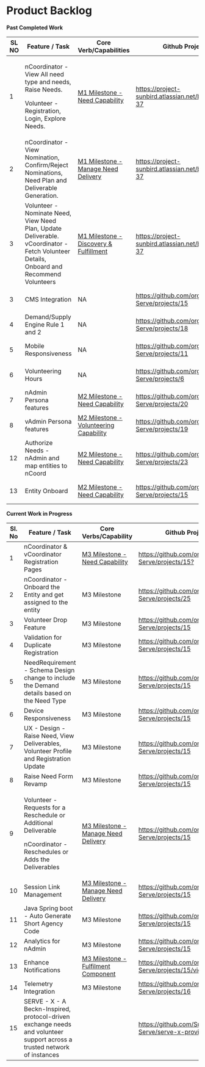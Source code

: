 # Product Backlog

**Past Completed Work**

<table><thead><tr><th width="70">SL NO</th><th width="190">Feature / Task </th><th>Core Verb/Capabilities</th><th width="148">Github Project</th><th width="159">Target Release</th><th>Status</th></tr></thead><tbody><tr><td>1</td><td><p>nCoordinator - View All need type and needs, Raise Needs. </p><p>Volunteer - Registration, Login, Explore Needs. </p></td><td><a href="../capabilities/demand.md">M1 Milestone - Need Capability</a></td><td><a href="https://project-sunbird.atlassian.net/browse/SV-37">https://project-sunbird.atlassian.net/browse/SV-37</a></td><td>MVP - SERVE Vriddhi release_1.1.0.0</td><td>Completed</td></tr><tr><td>2</td><td>nCoordinator - View Nomination, Confirm/Reject Nominations, Need Plan and Deliverable Generation. </td><td><a href="../capabilities/delivery.md">M1 Milestone - Manage Need Delivery</a></td><td><a href="https://project-sunbird.atlassian.net/browse/SV-37">https://project-sunbird.atlassian.net/browse/SV-37</a></td><td>MVP - SERVE Vriddhi release_1.2.0.0</td><td>Completed</td></tr><tr><td>3</td><td>Volunteer - Nominate Need, View Need Plan, Update Deliverable. <br>vCoordinator - Fetch Volunteer Details, Onboard and Recommend Volunteers</td><td><a href="../capabilities/discovery.md">M1 Milestone - Discovery &#x26; Fulfillment</a></td><td><a href="https://project-sunbird.atlassian.net/browse/SV-37">https://project-sunbird.atlassian.net/browse/SV-37</a></td><td>MVP - SERVE Vriddhi release_1.2.0.0</td><td></td></tr><tr><td>3</td><td>CMS Integration</td><td>NA</td><td><a href="https://github.com/orgs/Sunbird-Serve/projects/15">https://github.com/orgs/Sunbird-Serve/projects/15</a></td><td>MVP - SERVE Vriddhi release_2.1.0.0</td><td>Completed</td></tr><tr><td>4</td><td>Demand/Supply Engine Rule 1 and 2</td><td>NA</td><td><a href="https://github.com/orgs/Sunbird-Serve/projects/18">https://github.com/orgs/Sunbird-Serve/projects/18</a></td><td>MVP - SERVE Vriddhi release_2.1.0.0</td><td>Completed</td></tr><tr><td>5</td><td>Mobile Responsiveness</td><td>NA</td><td><a href="https://github.com/orgs/Sunbird-Serve/projects/11">https://github.com/orgs/Sunbird-Serve/projects/11</a></td><td>MVP - SERVE Vriddhi release_2.2.0.0</td><td>Completed</td></tr><tr><td>6</td><td>Volunteering Hours</td><td>NA</td><td><a href="https://github.com/orgs/Sunbird-Serve/projects/6">https://github.com/orgs/Sunbird-Serve/projects/6</a></td><td>MVP - SERVE Vriddhi release_2.2.0.0</td><td>Completed</td></tr><tr><td>7</td><td>nAdmin Persona features</td><td><a href="../capabilities/demand.md">M2 Milestone - Need Capability</a></td><td><a href="https://github.com/orgs/Sunbird-Serve/projects/20">https://github.com/orgs/Sunbird-Serve/projects/20</a></td><td>MVP - SERVE Vriddhi release_3.1.0.0</td><td>Completed</td></tr><tr><td>8</td><td>vAdmin Persona features</td><td><a href="../capabilities/supply.md">M2 Milestone - Volunteering Capability</a></td><td><a href="https://github.com/orgs/Sunbird-Serve/projects/19">https://github.com/orgs/Sunbird-Serve/projects/19</a></td><td>MVP - SERVE Vriddhi release_3.2.0.0</td><td>Completed</td></tr><tr><td>12</td><td>Authorize Needs - nAdmin and map entities to nCoord</td><td><a href="../capabilities/demand.md">M2 Milestone - Need Capability</a></td><td><a href="https://github.com/orgs/Sunbird-Serve/projects/23">https://github.com/orgs/Sunbird-Serve/projects/23</a></td><td>MVP - SERVE Vriddhi release_3.3.0.0</td><td>Completed</td></tr><tr><td>13</td><td>Entity Onboard</td><td><a href="../capabilities/demand.md">M2 Milestone - Need Capability</a></td><td><a href="https://github.com/orgs/Sunbird-Serve/projects/15">https://github.com/orgs/Sunbird-Serve/projects/15</a></td><td>MVP - SERVE Vriddhi release_3.3.0.0</td><td>Completed</td></tr></tbody></table>

**Current Work in Progress**

<table><thead><tr><th width="69.6666259765625">Sl. No</th><th width="195">Feature / Task</th><th>Core Verbs/Capability</th><th width="144">Github Project</th><th width="162.666748046875">Target Release</th><th>Status</th></tr></thead><tbody><tr><td>1</td><td>nCoordinator &#x26; vCoordinator Registration Pages </td><td><a href="../capabilities/demand.md">M3 Milestone - Need Capability</a></td><td><a href="https://github.com/orgs/Sunbird-Serve/projects/15?pane=issue&#x26;itemId=97876938&#x26;issue=Sunbird-Serve%7Csunbird-serve-ui%7C146">https://github.com/orgs/Sunbird-Serve/projects/15?</a></td><td>release_4.1.0.0</td><td>Completed</td></tr><tr><td>2</td><td>nCoordinator - Onboard the Entity and get assigned to the entity</td><td>M3 Milestone</td><td><a href="https://github.com/orgs/Sunbird-Serve/projects/25">https://github.com/orgs/Sunbird-Serve/projects/25</a></td><td>release_4.1.0.0</td><td>Completed</td></tr><tr><td>3</td><td>Volunteer Drop Feature</td><td>M3 Milestone</td><td><a href="https://github.com/orgs/Sunbird-Serve/projects/15">https://github.com/orgs/Sunbird-Serve/projects/15</a></td><td>release_4.1.0.0</td><td>Completed</td></tr><tr><td>4</td><td>Validation for Duplicate Registration</td><td>M3 Milestone</td><td><a href="https://github.com/orgs/Sunbird-Serve/projects/15">https://github.com/orgs/Sunbird-Serve/projects/15</a></td><td>release_4.1.0.0</td><td>Completed</td></tr><tr><td>5</td><td>NeedRequirement - Schema Design change to include the Demand details based on the Need Type</td><td>M3 Milestone</td><td><a href="https://github.com/orgs/Sunbird-Serve/projects/15">https://github.com/orgs/Sunbird-Serve/projects/15</a></td><td>release_4.1.0.0</td><td>Completed</td></tr><tr><td>6</td><td>Device Responsiveness</td><td>M3 Milestone</td><td><a href="https://github.com/orgs/Sunbird-Serve/projects/15">https://github.com/orgs/Sunbird-Serve/projects/15</a></td><td>release_4.1.0.0</td><td>Completed</td></tr><tr><td>7</td><td>UX - Design - Raise Need, View Deliverables, Volunteer Profile and Registration Update</td><td>M3 Milestone</td><td><a href="https://github.com/orgs/Sunbird-Serve/projects/15">https://github.com/orgs/Sunbird-Serve/projects/15</a></td><td>release_4.2.0.0</td><td>Completed</td></tr><tr><td>8</td><td>Raise Need Form Revamp</td><td>M3 Milestone</td><td><a href="https://github.com/orgs/Sunbird-Serve/projects/15">https://github.com/orgs/Sunbird-Serve/projects/15</a></td><td>release_4.2.0.0</td><td>Completed</td></tr><tr><td>9</td><td><p>Volunteer - Requests for a Reschedule or Additional Deliverable</p><p>nCoordinator - Reschedules or Adds the Deliverables</p></td><td><a href="../capabilities/delivery.md">M3 Milestone - Manage Need Delivery </a></td><td><a href="https://github.com/orgs/Sunbird-Serve/projects/15">https://github.com/orgs/Sunbird-Serve/projects/15</a></td><td>release_4.2.0.0</td><td>Completed</td></tr><tr><td>10</td><td>Session Link Management  </td><td><a href="../capabilities/delivery.md">M3 Milestone - Manage Need Delivery</a></td><td><a href="https://github.com/orgs/Sunbird-Serve/projects/15">https://github.com/orgs/Sunbird-Serve/projects/15</a></td><td>release_4.2.0.0</td><td>Completed</td></tr><tr><td>11</td><td>Java Spring boot - Auto Generate Short Agency Code</td><td>M3 Milestone</td><td><a href="https://github.com/orgs/Sunbird-Serve/projects/15">https://github.com/orgs/Sunbird-Serve/projects/15</a></td><td>release_4.2.0.0</td><td>InProgress</td></tr><tr><td>12</td><td>Analytics for nAdmin</td><td>M3 Milestone</td><td><a href="https://github.com/orgs/Sunbird-Serve/projects/15">https://github.com/orgs/Sunbird-Serve/projects/15</a></td><td>release_4.2.0.0</td><td>In Progress</td></tr><tr><td>13</td><td>Enhance Notifications</td><td><a href="../capabilities/discovery.md">M3 Milestone - Fulfilment Component</a></td><td><a href="https://github.com/orgs/Sunbird-Serve/projects/15/views/1?pane=issue&#x26;itemId=107396336&#x26;issue=Sunbird-Serve%7Csunbird-serve-fulfill%7C10">https://github.com/orgs/Sunbird-Serve/projects/15/views/1?</a></td><td>TBD</td><td>Open For Contribution</td></tr><tr><td>14</td><td>Telemetry Integration</td><td>M3 Milestone</td><td><a href="https://github.com/orgs/Sunbird-Serve/projects/16">https://github.com/orgs/Sunbird-Serve/projects/16</a></td><td>release_4.3.0.0</td><td>InProgress</td></tr><tr><td>15</td><td>SERVE - X - A Beckn-Inspired, protocol-driven exchange needs and volunteer support across a trusted network of instances</td><td></td><td><a href="https://github.com/Sunbird-Serve/serve-x-provider">https://github.com/Sunbird-Serve/serve-x-provider</a></td><td>release_4.3.0.0</td><td>InProgress</td></tr></tbody></table>



